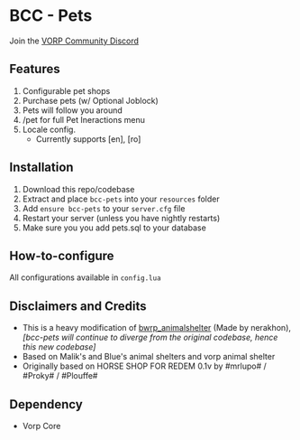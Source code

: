 # BCC - Pets

Join the [VORP Community Discord](https://discord.gg/23MPbQ6)

## Features
1. Configurable pet shops
2. Purchase pets (w/ Optional Joblock)
3. Pets will follow you around
4. /pet for full Pet Ineractions menu
5. Locale config.
    - Currently supports [en], [ro]

## Installation
1. Download this repo/codebase
2. Extract and place `bcc-pets` into your `resources` folder
3. Add `ensure bcc-pets` to your `server.cfg` file
4. Restart your server (unless you have nightly restarts)
5. Make sure you you add pets.sql to your database

## How-to-configure
All configurations available in `config.lua`

## Disclaimers and Credits
- This is a heavy modification of [bwrp_animalshelter](https://github.com/nerakhon/bwrp_animalshelter) (Made by nerakhon), _[bcc-pets will continue to diverge from the original codebase, hence this new codebase]_
- Based on Malik's and Blue's animal shelters and vorp animal shelter
- Originally based on HORSE SHOP FOR REDEM 0.1v by #mrlupo# / #Proky# / #Plouffe#

 ## Dependency
 - Vorp Core